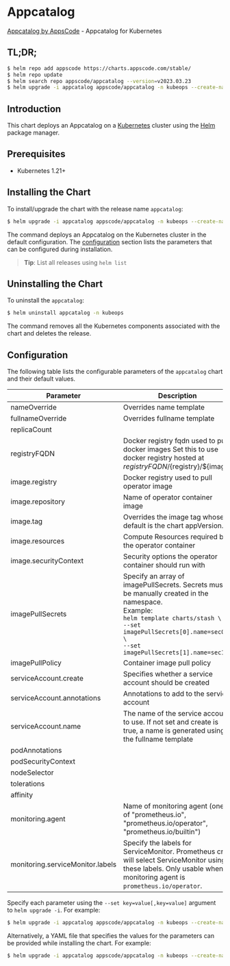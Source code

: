 # Appcatalog

[Appcatalog by AppsCode](https://github.com/bytebuilders/appcatalog) - Appcatalog for Kubernetes

## TL;DR;

```bash
$ helm repo add appscode https://charts.appscode.com/stable/
$ helm repo update
$ helm search repo appscode/appcatalog --version=v2023.03.23
$ helm upgrade -i appcatalog appscode/appcatalog -n kubeops --create-namespace --version=v2023.03.23
```

## Introduction

This chart deploys an Appcatalog on a [Kubernetes](http://kubernetes.io) cluster using the [Helm](https://helm.sh) package manager.

## Prerequisites

- Kubernetes 1.21+

## Installing the Chart

To install/upgrade the chart with the release name `appcatalog`:

```bash
$ helm upgrade -i appcatalog appscode/appcatalog -n kubeops --create-namespace --version=v2023.03.23
```

The command deploys an Appcatalog on the Kubernetes cluster in the default configuration. The [configuration](#configuration) section lists the parameters that can be configured during installation.

> **Tip**: List all releases using `helm list`

## Uninstalling the Chart

To uninstall the `appcatalog`:

```bash
$ helm uninstall appcatalog -n kubeops
```

The command removes all the Kubernetes components associated with the chart and deletes the release.

## Configuration

The following table lists the configurable parameters of the `appcatalog` chart and their default values.

|            Parameter             |                                                                                                            Description                                                                                                             |         Default         |
|----------------------------------|------------------------------------------------------------------------------------------------------------------------------------------------------------------------------------------------------------------------------------|-------------------------|
| nameOverride                     | Overrides name template                                                                                                                                                                                                            | <code>""</code>         |
| fullnameOverride                 | Overrides fullname template                                                                                                                                                                                                        | <code>""</code>         |
| replicaCount                     |                                                                                                                                                                                                                                    | <code>1</code>          |
| registryFQDN                     | Docker registry fqdn used to pull docker images Set this to use docker registry hosted at ${registryFQDN}/${registry}/${image}                                                                                                     | <code>ghcr.io</code>    |
| image.registry                   | Docker registry used to pull operator image                                                                                                                                                                                        | <code>appscode</code>   |
| image.repository                 | Name of operator container image                                                                                                                                                                                                   | <code>appcatalog</code> |
| image.tag                        | Overrides the image tag whose default is the chart appVersion.                                                                                                                                                                     | <code>""</code>         |
| image.resources                  | Compute Resources required by the operator container                                                                                                                                                                               | <code>{}</code>         |
| image.securityContext            | Security options the operator container should run with                                                                                                                                                                            | <code>{}</code>         |
| imagePullSecrets                 | Specify an array of imagePullSecrets. Secrets must be manually created in the namespace. <br> Example: <br> `helm template charts/stash \` <br> `--set imagePullSecrets[0].name=sec0 \` <br> `--set imagePullSecrets[1].name=sec1` | <code>[]</code>         |
| imagePullPolicy                  | Container image pull policy                                                                                                                                                                                                        | <code>Always</code>     |
| serviceAccount.create            | Specifies whether a service account should be created                                                                                                                                                                              | <code>true</code>       |
| serviceAccount.annotations       | Annotations to add to the service account                                                                                                                                                                                          | <code>{}</code>         |
| serviceAccount.name              | The name of the service account to use. If not set and create is true, a name is generated using the fullname template                                                                                                             | <code>""</code>         |
| podAnnotations                   |                                                                                                                                                                                                                                    | <code>{}</code>         |
| podSecurityContext               |                                                                                                                                                                                                                                    | <code>{}</code>         |
| nodeSelector                     |                                                                                                                                                                                                                                    | <code>{}</code>         |
| tolerations                      |                                                                                                                                                                                                                                    | <code>[]</code>         |
| affinity                         |                                                                                                                                                                                                                                    | <code>{}</code>         |
| monitoring.agent                 | Name of monitoring agent (one of "prometheus.io", "prometheus.io/operator", "prometheus.io/builtin")                                                                                                                               | <code>""</code>         |
| monitoring.serviceMonitor.labels | Specify the labels for ServiceMonitor. Prometheus crd will select ServiceMonitor using these labels. Only usable when monitoring agent is `prometheus.io/operator`.                                                                | <code>{}</code>         |


Specify each parameter using the `--set key=value[,key=value]` argument to `helm upgrade -i`. For example:

```bash
$ helm upgrade -i appcatalog appscode/appcatalog -n kubeops --create-namespace --version=v2023.03.23 --set replicaCount=1
```

Alternatively, a YAML file that specifies the values for the parameters can be provided while
installing the chart. For example:

```bash
$ helm upgrade -i appcatalog appscode/appcatalog -n kubeops --create-namespace --version=v2023.03.23 --values values.yaml
```
